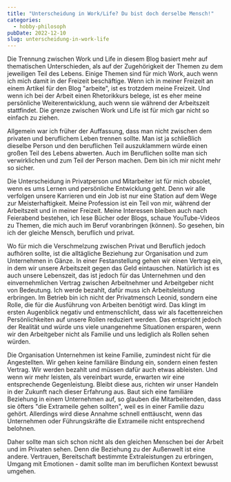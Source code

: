 ```yaml
---
title: "Unterscheidung in Work/Life? Du bist doch derselbe Mensch!"
categories:
  - hobby-philosoph
pubDate: 2022-12-10
slug: unterscheidung-in-work-life
---
```


Die Trennung zwischen Work und Life in diesem Blog basiert mehr auf thematischen Unterschieden, als auf der Zugehörigkeit der Themen zu dem jeweiligen Teil des Lebens. Einige Themen sind für mich Work, auch wenn ich mich damit in der Freizeit beschäftige. Wenn ich in meiner Freizeit an einem Artikel für den Blog "arbeite", ist es trotzdem meine Freizeit. Und wenn ich bei der Arbeit einen Rhetorikkurs belege, ist es eher meine persönliche Weiterentwicklung, auch wenn sie während der Arbeitszeit stattfindet. Die grenze zwischen Work und Life ist für mich gar nicht so einfach zu ziehen.

<!-- excerpt -->

Allgemein war ich früher der Auffassung, dass man nicht zwischen dem privaten und beruflichem Leben trennen sollte. Man ist ja schließlich dieselbe Person und den beruflichen Teil auszuklammern würde einen großen Teil des Lebens abwerten. Auch im Beruflichen sollte man sich verwirklichen und zum Teil der Person machen. Dem bin ich mir nicht mehr so sicher.

Die Unterscheidung in Privatperson und Mitarbeiter ist für mich obsolet, wenn es ums Lernen und persönliche Entwicklung geht. Denn wir alle verfolgen unsere Karrieren und ein Job ist nur eine Station auf dem Wege zur Meisterhaftigkeit. Meine Profession ist ein Teil von mir, während der Arbeitszeit und in meiner Freizeit. Meine Interessen bleiben auch nach Feierabend bestehen, ich lese Bücher oder Blogs, schaue YouTube-Videos zu Themen, die mich auch im Beruf voranbringen (können). So gesehen, bin ich der gleiche Mensch, beruflich und privat.

Wo für mich die Verschmelzung zwischen Privat und Beruflich jedoch aufhören sollte, ist die alltägliche Beziehung zur Organisation und zum Unternehmen in Gänze. In einer Festanstellung gehen wir einen Vertrag ein, in dem wir unsere Arbeitszeit gegen das Geld eintauschen. Natürlich ist es auch unsere Lebenszeit, das ist jedoch für das Unternehmen und den einvernehmlichen Vertrag zwischen Arbeitnehmer und Arbeitgeber nicht von Bedeutung. Ich werde bezahlt, dafür muss ich Arbeitsleistung erbringen. Im Betrieb bin ich nicht der Privatmensch Leonid, sondern eine Rolle, die für die Ausführung von Arbeiten benötigt wird. Das klingt im ersten Augenblick negativ und entmenschlicht, dass wir als facettenreichen Persönlichkeiten auf unsere Rollen reduziert werden. Das entspricht jedoch der Realität und würde uns viele unangenehme Situationen ersparen, wenn wir den Arbeitgeber nicht als Familie und uns lediglich als Rollen sehen würden.

Die Organisation Unternehmen ist keine Familie, zumindest nicht für die Angestellten. Wir gehen keine familiäre Bindung ein, sondern einen festen Vertrag. Wir werden bezahlt und müssen dafür auch etwas ableisten. Und wenn wir mehr leisten, als vereinbart wurde, erwarten wir eine entsprechende Gegenleistung. Bleibt diese aus, richten wir unser Handeln in der Zukunft nach dieser Erfahrung aus. Baut sich eine familiäre Beziehung in einem Unternehmen auf, so glauben die Mitarbeitenden, dass sie öfters "die Extrameile gehen sollten", weil es in einer Familie dazu gehört. Allerdings wird diese Annahme schnell enttäuscht, wenn das Unternehmen oder Führungskräfte die Extrameile nicht entsprechend belohnen.

Daher sollte man sich schon nicht als den gleichen Menschen bei der Arbeit und im Privaten sehen. Denn die Beziehung zu der Außenwelt ist eine andere. Vertrauen, Bereitschaft bestimmte Extraleistungen zu erbringen, Umgang mit Emotionen - damit sollte man im beruflichen Kontext bewusst umgehen.
